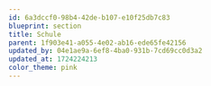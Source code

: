 ```yaml
---
id: 6a3dccf0-98b4-42de-b107-e10f25db7c83
blueprint: section
title: Schule
parent: 1f903e41-a055-4e02-ab16-ede65fe42156
updated_by: 04e1ae9a-6ef8-4ba0-931b-7cd69cc0d3a2
updated_at: 1724224213
color_theme: pink
---
```

